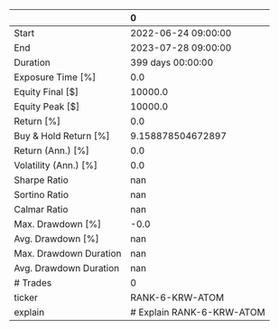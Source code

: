 |                        | 0                         |
|:-----------------------|:--------------------------|
| Start                  | 2022-06-24 09:00:00       |
| End                    | 2023-07-28 09:00:00       |
| Duration               | 399 days 00:00:00         |
| Exposure Time [%]      | 0.0                       |
| Equity Final [$]       | 10000.0                   |
| Equity Peak [$]        | 10000.0                   |
| Return [%]             | 0.0                       |
| Buy & Hold Return [%]  | 9.158878504672897         |
| Return (Ann.) [%]      | 0.0                       |
| Volatility (Ann.) [%]  | 0.0                       |
| Sharpe Ratio           | nan                       |
| Sortino Ratio          | nan                       |
| Calmar Ratio           | nan                       |
| Max. Drawdown [%]      | -0.0                      |
| Avg. Drawdown [%]      | nan                       |
| Max. Drawdown Duration | nan                       |
| Avg. Drawdown Duration | nan                       |
| # Trades               | 0                         |
| ticker                 | RANK-6-KRW-ATOM           |
| explain                | # Explain RANK-6-KRW-ATOM |